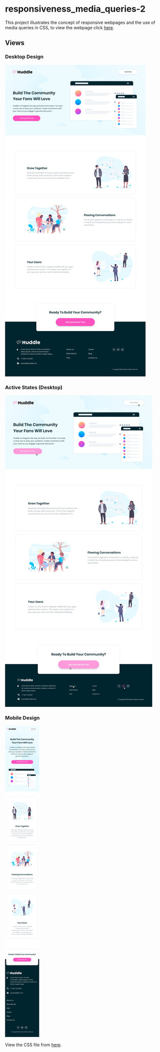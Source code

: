 # responsiveness_media_queries-2

This project illustrates the concept of responsive webpages and the use of media queries in CSS, to view the webpage click [here]().

## Views

### Desktop Design

![PC view](./design/desktop-design.jpg "PC View")

### Active States (Desktop)

![PC Active State](./design/active-states.jpg "PC Active State")

### Mobile Design

![Mobile view](./design/mobile-design.jpg "Mobile View")

View the CSS file from [here](./styles.css).
